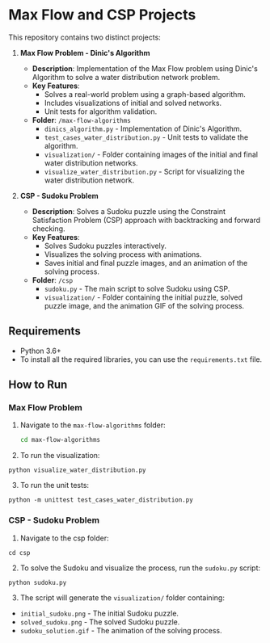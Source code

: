 # Max Flow and CSP Projects

This repository contains two distinct projects:

1. **Max Flow Problem - Dinic's Algorithm**
   - **Description**: Implementation of the Max Flow problem using Dinic's Algorithm to solve a water distribution network problem.
   - **Key Features**:
     - Solves a real-world problem using a graph-based algorithm.
     - Includes visualizations of initial and solved networks.
     - Unit tests for algorithm validation.
   - **Folder**: `/max-flow-algorithms`
     - `dinics_algorithm.py` - Implementation of Dinic's Algorithm.
     - `test_cases_water_distribution.py` - Unit tests to validate the algorithm.
     - `visualization/` - Folder containing images of the initial and final water distribution networks.
     - `visualize_water_distribution.py` - Script for visualizing the water distribution network.

2. **CSP - Sudoku Problem**
   - **Description**: Solves a Sudoku puzzle using the Constraint Satisfaction Problem (CSP) approach with backtracking and forward checking.
   - **Key Features**:
     - Solves Sudoku puzzles interactively.
     - Visualizes the solving process with animations.
     - Saves initial and final puzzle images, and an animation of the solving process.
   - **Folder**: `/csp`
     - `sudoku.py` - The main script to solve Sudoku using CSP.
     - `visualization/` - Folder containing the initial puzzle, solved puzzle image, and the animation GIF of the solving process.

## Requirements
- Python 3.6+
- To install all the required libraries, you can use the `requirements.txt` file.


## How to Run

### Max Flow Problem
1. Navigate to the `max-flow-algorithms` folder:
   ```bash
   cd max-flow-algorithms

2. To run the visualization:

```
python visualize_water_distribution.py
```

3. To run the unit tests:

```
python -m unittest test_cases_water_distribution.py
```

### CSP - Sudoku Problem

1. Navigate to the csp folder:

```
cd csp
```

2. To solve the Sudoku and visualize the process, run the `sudoku.py` script:

```
python sudoku.py
```

3. The script will generate the `visualization/` folder containing:

 - `initial_sudoku.png` - The initial Sudoku puzzle.
 - `solved_sudoku.png` - The solved Sudoku puzzle.
 - `sudoku_solution.gif` - The animation of the solving process.
